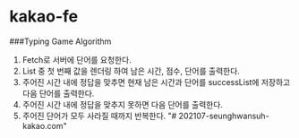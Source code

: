 # kakao-fe 

###Typing Game Algorithm 
1. Fetch로 서버에 단어를 요청한다. 
2. List 중 첫 번째 값을 렌더링 하여 남은 시간, 점수, 단어를 출력한다. 
3. 주어진 시간 내에 정답을 맞추면 현재 남은 시간과 단어를 successList에 저장하고 다음 단어를 출력한다.
4. 주어진 시간 내에 정답을 맞추지 못하면 다음 단어를 출력한다. 
5. 주어진 단어가 모두 사라질 때까지 반복한다. 
"# 202107-seunghwansuh-kakao.com" 
